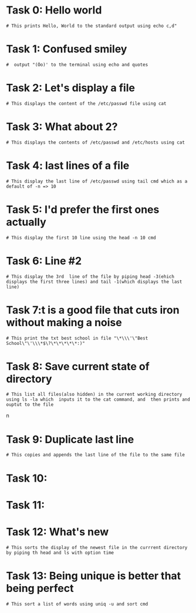 # Task 0: Hello world
	# This prints Hello, World to the standard output using echo c,d"

# Task 1: Confused smiley
	#  output "(Ôo)' to the terminal using echo and quotes

# Task 2: Let's display a file
	# This displays the content of the /etc/passwd file using cat

# Task 3: What about 2?
	# This displays the contents of /etc/passwd and /etc/hosts using cat

# Task 4: last lines of a file 
	# This display the last line of /etc/passwd using tail cmd which as a default of -n => 10

# Task 5: I'd prefer the first ones actually 
	# This display the first 10 line using the head -n 10 cmd

# Task 6: Line #2
	# This display the 3rd  line of the file by piping head -3(ehich displays the first three lines) and tail -1(which displays the last line)

# Task  7:t is a good file that cuts iron without making a noise
	# This print the txt best school in file "\*\\\'\"Best School\"\'\\\*$\?\*\*\*\*\*:)"

# Task 8: Save current state of directory
	# This list all files(also hidden) in the current working directory using ls -la which  inputs it to the cat command, and  then prints and ouptut to the file
n
# Task 9: Duplicate last line
	# This copies and appends the last line of the file to the same file

# Task 10:

# Task 11:

# Task 12: What's new 
	# This sorts the display of the newest file in the currrent directory by piping th head and ls with option time

# Task 13: Being unique is better that being perfect   
	# This sort a list of words using uniq -u and sort cmd
